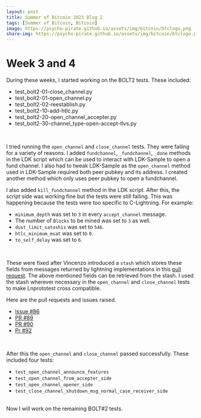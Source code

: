 ```yaml
---
layout: post
title: Summer of Bitcoin 2023 Blog 2
tags: [Summer of Bitcoin, Bitcoin]
image: https://psycho-pirate.github.io/assets/img/bitcoin/btclogo.png
share-img: https://psycho-pirate.github.io/assets/img/bitcoin/btclogo.png
---
```


# Week 3 and 4
During these weeks, I started working on the BOLT2 tests. These included:
* test_bolt2-01-close_channel.py
* test_bolt2-01-open_channel.py
* test_bolt2-02-reestablish.py
* test_bolt2-10-add-htlc.py
* test_bolt2-20-open_channel_accepter.py
* test_bolt2-30-channel_type-open-accept-tlvs.py
<br>

I tried running the `open_channel` and `close_channel` tests. They were failing for a variety of reasons. I added `fundchannel`, `_fundchannel`, `_done` methods in the LDK script which can be used to interact with LDK-Sample to open a fund channel. I also had to tweak LDK-Sample as the `open_channel` method used in LDK-Sample required both peer pubkey and its address. I created another method which only uses peer pubkey to open a fundchannel.
<br>

I also added `kill_fundchannel` method in the LDK script. After this, the script side was working fine but the tests were still failing. This was happening because the tests were too specific to C-Lightning. 
For example:

* `minimum_depth` was set to `3` in every `accept_channel` message.
* The number of `Blocks` to be mined was set to `3` as well. 
* `dust_limit_satoshis` was set to `546`.
* `htlc_minimum_msat` was set to `0`.
* `to_self_delay` was set to `6`.
<br>

These were fixed after Vincenzo introduced a `stash` which stores these fields from messages returned by lightning implementations in this [pull request](https://github.com/rustyrussell/lnprototest/pull/85). The above mentioned fields can be retrieved from the stash. I used the stash wherever necessary in the `open_channel` and `close_channel` tests to make Lnprototest cross compatible. 
<br>

Here are the pull requests and issues raised.
* [Issue #86](https://github.com/rustyrussell/lnprototest/issues/86)
* [PR #89](https://github.com/rustyrussell/lnprototest/pull/89)
* [PR #90](https://github.com/rustyrussell/lnprototest/pull/90)
* [Pr #92](https://github.com/rustyrussell/lnprototest/pull/92)
<br>

After this the `open_channel` and `close_channel` passed successfully. These included four tests:
* `test_open_channel_announce_features`
* `test_open_channel_from_accepter_side`
* `test_open_channel_opener_side`
* `test_close_channel_shutdown_msg_normal_case_receiver_side`

<br>
Now I will work on the remaining BOLT#2 tests.